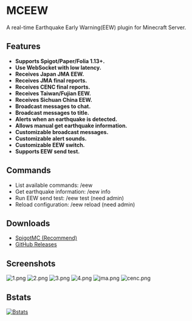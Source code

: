 # MCEEW

A real-time Earthquake Early Warning(EEW) plugin for Minecraft Server.

## Features

*   **Supports Spigot/Paper/Folia 1.13+.**
*   **Use WebSocket with low latency.**
*   **Receives Japan JMA EEW.**
*   **Receives JMA final reports.**
*   **Receives CENC final reports.**
*   **Receives Taiwan/Fujian EEW.**
*   **Receives Sichuan China EEW.**
*   **Broadcast messages to chat.**
*   **Broadcast messages to title.**
*   **Alerts when an earthquake is detected.**
*   **Allows manual get earthquake information.**
*   **Customizable broadcast messages.**
*   **Customizable alert sounds.**
*   **Customizable EEW switch.**
*   **Supports EEW send test.**

## Commands

*   List available commands: /eew
*   Get earthquake information: /eew info
*   Run EEW send test: /eew test (need admin)
*   Reload configuration: /eew reload (need admin)

## Downloads

*   [SpigotMC (Recommend)](https://acg.kr/mceew)
*   [GitHub Releases](https://github.com/TenkyuChimata/MCEEW/releases/latest)

## Screenshots

![1.png](https://s2.loli.net/2023/07/12/7GvyPhVtJdUHaTc.png)
![2.png](https://s2.loli.net/2023/07/12/eYKPO9SirQ53cdT.png)
![3.png](https://s2.loli.net/2023/07/12/eYApKT9JfoGBvjg.png)
![4.png](https://s2.loli.net/2023/07/12/UlAbnFifpDGmEBh.png)
![jma.png](https://s2.loli.net/2023/12/27/yVSpoCnzYvcJD2G.png)
![cenc.png](https://s2.loli.net/2023/12/29/bn58s7jCoQOYX1c.png)

## Bstats

[![Bstats](https://bstats.org/signatures/bukkit/MCEEW.svg)](https://bstats.org/plugin/bukkit/MCEEW/17261)
